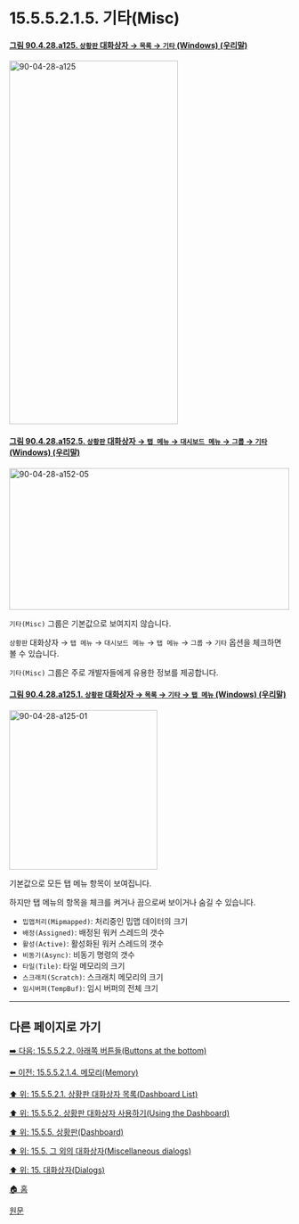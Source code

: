 # 15.5.5.2.1.5. 기타(Misc)

<a id="90-04-28-a125"></a>

#### [그림 90.4.28.a125. `상황판` 대화상자 → `목록` → `기타` (Windows) (우리말)](./90-04-0028-dashboard.md#90-04-28-a125)
<img width="303" height="652" alt="90-04-28-a125" src="https://github.com/user-attachments/assets/6a0f3070-8f99-40f0-9e24-64f20313c1f1" />

<a id="90-04-28-a152-05"></a>

#### [그림 90.4.28.a152.5. `상황판` 대화상자 → `탭 메뉴` → `대시보드 메뉴` → `그룹` → `기타` (Windows) (우리말)](./90-04-0028-dashboard.md#90-04-28-a152-05)
<img width="503" height="254" alt="90-04-28-a152-05" src="https://github.com/user-attachments/assets/6466b9ff-10b0-4138-940a-d50f9748ac2c" />

`기타(Misc)` 그룹은 기본값으로 보여지지 않습니다.

`상황판` 대화상자 → `탭 메뉴` → `대시보드 메뉴` → `탭 메뉴` → `그룹` → `기타` 옵션을 체크하면 볼 수 있습니다.

`기타(Misc)` 그룹은 주로 개발자들에게 유용한 정보를 제공합니다.

<a id="90-04-28-a125-01"></a>

#### [그림 90.4.28.a125.1. `상황판` 대화상자 → `목록` → `기타` → `탭 메뉴` (Windows) (우리말)](./90-04-0028-dashboard.md#90-04-28-a125-01)
<img width="266" height="286" alt="90-04-28-a125-01" src="https://github.com/user-attachments/assets/8949242d-ab1a-4a9e-ba1a-e3195df9ff9a" />

기본값으로 모든 탭 메뉴 항목이 보여집니다.

하지만 탭 메뉴의 항목을 체크를 켜거나 끔으로써 보이거나 숨길 수 있습니다.

- `밉맵처리(Mipmapped)`: 처리중인 밉맵 데이터의 크기
- `배정(Assigned)`: 배정된 워커 스레드의 갯수
- `활성(Active)`: 활성화된 워커 스레드의 갯수
- `비동기(Async)`: 비동기 명령의 갯수
- `타일(Tile)`: 타일 메모리의 크기
- `스크래치(Scratch)`: 스크래치 메모리의 크기
- `임시버퍼(TempBuf)`: 임시 버퍼의 전체 크기

***

## 다른 페이지로 가기

[➡️ 다음: 15.5.5.2.2. 아래쪽 버튼들(Buttons at the bottom)](./15-05-05-02-02-00-buttons_at_the_bottom.md)

[⬅️ 이전: 15.5.5.2.1.4. 메모리(Memory)](./15-05-05-02-01-04-memory.md)

[⬆️ 위: 15.5.5.2.1. 상황판 대화상자 목록(Dashboard List)](./15-05-05-02-01-00-dashboard_list.md)

[⬆️ 위: 15.5.5.2. 상황판 대화상자 사용하기(Using the Dashboard)](./15-05-05-02-00-using_the_dashboard.md)

[⬆️ 위: 15.5.5. 상황판(Dashboard)](./15-05-05-00-dashboard.md)

[⬆️ 위: 15.5. 그 외의 대화상자(Miscellaneous dialogs)](./15-05-00-miscellaneous-dialogs.md)

[⬆️ 위: 15. 대화상자(Dialogs)](./15-00-dialogs.md)

[🏠 홈](./00-home.md)

[원문](https://docs.gimp.org/2.10/ko/gimp-dashboard-dialog.html#idm21827)